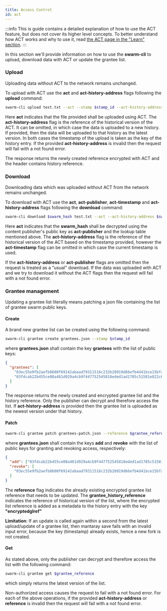 ```yaml
---
title: Access Control
id: act
---
```


:::info
This is guide contains a detailed explanation of how to use the ACT feature, but does not cover its higher level concepts. To better understand how ACT works and why to use it, read [the ACT page in the "Learn" section](/docs/concepts/protocols/access-control).
:::


In this section we'll provide information on how to use the **swarm-cli** to upload, download data with ACT or update the grantee list. 

### Upload

Uploading data without ACT to the network remains unchanged.

To upload with ACT use the **act** and **act-history-address** flags following the **upload** command:
```bash
swarm-cli upload test.txt --act --stamp $stamp_id --act-history-address $swarm_history_address
```

Here **act** indicates that the file provided shall be uploaded using ACT.
The **act-history-address** flag is the reference of the historical version of the ACT. It can be omitted, in which case the data is uploaded to a new history. If provided, then the data will be uploaded to that history as the latest version. In both cases the timestamp of the upload is taken as the key of the history entry.
If the provided **act-history-address** is invalid then the request will fail with a not found error.

The response returns the newly created reference encrypted with ACT and the header contains history reference.

### Download

Downloading data which was uploaded without ACT from the network remains unchanged.

To download with ACT use the **act**, **act-publisher**, **act-timestamp** and **act-history-address** flags following the **download** command:
```bash
swarm-cli download $swarm_hash test.txt --act --act-history-address $swarm_history_address --act-publisher $public_key --timestamp $timestamp
```
Here **act** indicates that the **swarm_hash** shall be decrypted using the content publisher's public key as **act-publisher** and the lookup table mentioned above. The **act-history-address** flag is the reference of the historical version of the ACT based on the timestamp provided, however the **act-timestamp** flag can be omitted in which case the current timestamp is used.

If the **act-history-address** or **act-publisher** flags are omitted then the request is treated as a "usual" download.
If the data was uploaded with ACT and we try to download it without the ACT flags then the request will fail with a not found error.

### Grantee management

Updating a grantee list literally means patching a json file containing the list of grantee swarm public keys.

#### Create

A brand new grantee list can be created using the following command:
```bash
swarm-cli grantee create grantees.json --stamp $stamp_id
```
where **grantees.json** shall contain the key **grantees** with the list of public keys:
```json
{
  "grantees": [
    "03ec55e9fb2aefb8600f69142abaad79311516c232b28919d66efb4d41bce15bfa",
    "03fdcab22b455ce08a481d929a4cb9f447752545818eded1ad1785c51581e822c6"
  ]
}
```
The response returns the newly created and encrypted grantee list and the history reference. Only the publisher can decrypt and therefore access the list.
If **act-history-address** is provided then the grantee list is uploaded as the newest version under that history.

#### Patch

```bash
swarm-cli grantee patch grantees-patch.json --reference $grantee_reference --history $grantee_history_reference --stamp $stamp_id
```
where **grantees.json** shall contain the keys **add** and **revoke** with the list of public keys for granting and revoking access, respectively:
```json
{
  "add": ["03fdcab22b455ce08a481d929a4cb9f447752545818eded1ad1785c51581e822c6"],
  "revoke": [
    "03ec55e9fb2aefb8600f69142abaad79311516c232b28919d66efb4d41bce15bfa"
  ]
}
```
The **reference** flag indicates the already existing encrypted grantee list reference that needs to be updated.
The **grantee_history_reference** indicates the reference of historical version of the list, where the encrypted list reference is added as a metadata to the history entry with the key **"encryptedglref"**

**Limitation**: If an update is called again within a second from the latest upload/update of a grantee list, then mantaray save fails with an invalid input error, because the key (timestamp) already exists, hence a new fork is not created.

#### Get

As stated above, only the publisher can decrypt and therefore access the list with the following command:
```bash
swarm-cli grantee get $grantee_reference
```
which simply returns the latest version of the list.

Non-authorized access causes the request to fail with a not found error.
For each of the above operations, if the provided **act-history-address** or **reference** is invalid then the request will fail with a not found error.